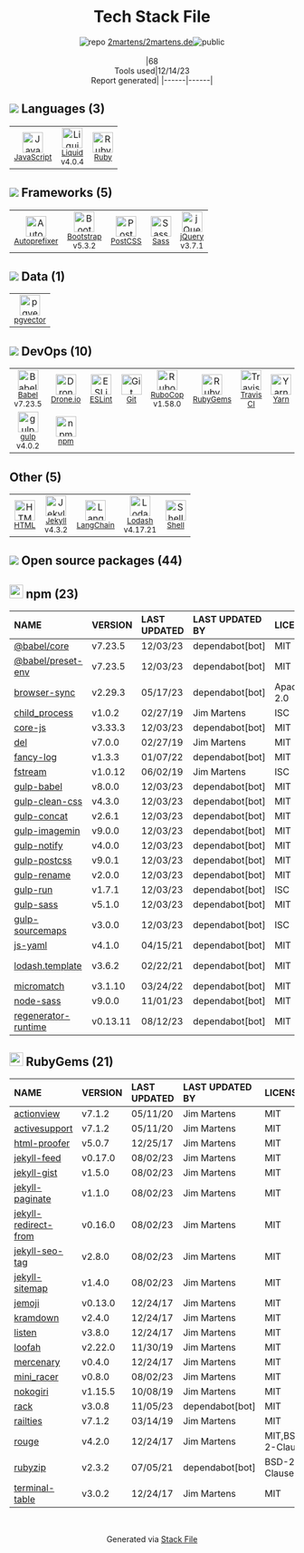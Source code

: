 <!--
&lt;--- Readme.md Snippet without images Start ---&gt;
## Tech Stack
2martens/2martens.de is built on the following main stack:

- [Drone.io](https://drone.io/) – Continuous Integration
- [gulp](http://gulpjs.com/) – JS Build Tools / JS Task Runners
- [Ruby](https://www.ruby-lang.org) – Languages
- [jQuery](http://jquery.com/) – Javascript UI Libraries
- [Bootstrap](http://getbootstrap.com/) – Front-End Frameworks
- [Jekyll](http://jekyllrb.com/) – Static Site Generators
- [Sass](http://sass-lang.com/) – CSS Pre-processors / Extensions
- [JavaScript](https://developer.mozilla.org/en-US/docs/Web/JavaScript) – Languages
- [Liquid](https://shopify.github.io/liquid) – Templating Languages & Extensions
- [Autoprefixer](https://github.com/postcss/autoprefixer) – CSS Pre-processors / Extensions
- [Lodash](https://lodash.com) – Javascript Utilities & Libraries
- [RuboCop](http://batsov.com/rubocop/) – Code Review
- [Babel](http://babeljs.io/) – JavaScript Compilers
- [ESLint](http://eslint.org/) – Code Review
- [PostCSS](https://github.com/postcss/postcss) – CSS Pre-processors / Extensions
- [Shell](https://en.wikipedia.org/wiki/Shell_script) – Shells
- [Yarn](https://yarnpkg.com/) – Front End Package Manager
- [LangChain](https://github.com/hwchase17/langchain) – Large Language Model Tools
- [pgvector](https://github.com/pgvector/pgvector/) – Database Tools
- [Travis CI](http://travis-ci.com/) – Continuous Integration

Full tech stack [here](/techstack.md)

&lt;--- Readme.md Snippet without images End ---&gt;

&lt;--- Readme.md Snippet with images Start ---&gt;
## Tech Stack
2martens/2martens.de is built on the following main stack:

- <img width='25' height='25' src='https://img.stackshare.io/service/668/R_wMcCqN_400x400.png' alt='Drone.io'/> [Drone.io](https://drone.io/) – Continuous Integration
- <img width='25' height='25' src='https://img.stackshare.io/service/844/iruTC031.png' alt='gulp'/> [gulp](http://gulpjs.com/) – JS Build Tools / JS Task Runners
- <img width='25' height='25' src='https://img.stackshare.io/service/989/ruby.png' alt='Ruby'/> [Ruby](https://www.ruby-lang.org) – Languages
- <img width='25' height='25' src='https://img.stackshare.io/service/1021/lxEKmMnB_400x400.jpg' alt='jQuery'/> [jQuery](http://jquery.com/) – Javascript UI Libraries
- <img width='25' height='25' src='https://img.stackshare.io/service/1101/C9QJ7V3X.png' alt='Bootstrap'/> [Bootstrap](http://getbootstrap.com/) – Front-End Frameworks
- <img width='25' height='25' src='https://img.stackshare.io/service/1114/ad968c1615d956e800fa36494314f48c.jpeg' alt='Jekyll'/> [Jekyll](http://jekyllrb.com/) – Static Site Generators
- <img width='25' height='25' src='https://img.stackshare.io/service/1171/jCR2zNJV.png' alt='Sass'/> [Sass](http://sass-lang.com/) – CSS Pre-processors / Extensions
- <img width='25' height='25' src='https://img.stackshare.io/service/1209/javascript.jpeg' alt='JavaScript'/> [JavaScript](https://developer.mozilla.org/en-US/docs/Web/JavaScript) – Languages
- <img width='25' height='25' src='https://img.stackshare.io/service/1746/no-img-open-source.png' alt='Liquid'/> [Liquid](https://shopify.github.io/liquid) – Templating Languages & Extensions
- <img width='25' height='25' src='https://img.stackshare.io/service/2202/72d087642cfce6fef6f2dabec5bf49e8_400x400.png' alt='Autoprefixer'/> [Autoprefixer](https://github.com/postcss/autoprefixer) – CSS Pre-processors / Extensions
- <img width='25' height='25' src='https://img.stackshare.io/service/2438/lodash.png' alt='Lodash'/> [Lodash](https://lodash.com) – Javascript Utilities & Libraries
- <img width='25' height='25' src='https://img.stackshare.io/service/2643/rubocop.png' alt='RuboCop'/> [RuboCop](http://batsov.com/rubocop/) – Code Review
- <img width='25' height='25' src='https://img.stackshare.io/service/2739/-1wfGjNw.png' alt='Babel'/> [Babel](http://babeljs.io/) – JavaScript Compilers
- <img width='25' height='25' src='https://img.stackshare.io/service/3337/Q4L7Jncy.jpg' alt='ESLint'/> [ESLint](http://eslint.org/) – Code Review
- <img width='25' height='25' src='https://img.stackshare.io/service/3339/rlFcjEdI.png' alt='PostCSS'/> [PostCSS](https://github.com/postcss/postcss) – CSS Pre-processors / Extensions
- <img width='25' height='25' src='https://img.stackshare.io/service/4631/default_c2062d40130562bdc836c13dbca02d318205a962.png' alt='Shell'/> [Shell](https://en.wikipedia.org/wiki/Shell_script) – Shells
- <img width='25' height='25' src='https://img.stackshare.io/service/5848/44mC-kJ3.jpg' alt='Yarn'/> [Yarn](https://yarnpkg.com/) – Front End Package Manager
- <img width='25' height='25' src='https://img.stackshare.io/service/48790/default_5b6c6b73f1ff3775c85d2a1ba954cb87e30cbf13.jpg' alt='LangChain'/> [LangChain](https://github.com/hwchase17/langchain) – Large Language Model Tools
- <img width='25' height='25' src='https://img.stackshare.io/service/109221/default_b888cdf5617d936aa6aacf130911906955508639.png' alt='pgvector'/> [pgvector](https://github.com/pgvector/pgvector/) – Database Tools
- <img width='25' height='25' src='https://img.stackshare.io/service/460/Lu6cGu0z_400x400.png' alt='Travis CI'/> [Travis CI](http://travis-ci.com/) – Continuous Integration

Full tech stack [here](/techstack.md)

&lt;--- Readme.md Snippet with images End ---&gt;
-->
<div align="center">

# Tech Stack File
![](https://img.stackshare.io/repo.svg "repo") [2martens/2martens.de](https://github.com/2martens/2martens.de)![](https://img.stackshare.io/public_badge.svg "public")
<br/><br/>
|68<br/>Tools used|12/14/23 <br/>Report generated|
|------|------|
</div>

## <img src='https://img.stackshare.io/languages.svg'/> Languages (3)
<table><tr>
  <td align='center'>
  <img width='36' height='36' src='https://img.stackshare.io/service/1209/javascript.jpeg' alt='JavaScript'>
  <br>
  <sub><a href="https://developer.mozilla.org/en-US/docs/Web/JavaScript">JavaScript</a></sub>
  <br>
  <sub></sub>
</td>

<td align='center'>
  <img width='36' height='36' src='https://img.stackshare.io/service/1746/no-img-open-source.png' alt='Liquid'>
  <br>
  <sub><a href="https://shopify.github.io/liquid">Liquid</a></sub>
  <br>
  <sub>v4.0.4</sub>
</td>

<td align='center'>
  <img width='36' height='36' src='https://img.stackshare.io/service/989/ruby.png' alt='Ruby'>
  <br>
  <sub><a href="https://www.ruby-lang.org">Ruby</a></sub>
  <br>
  <sub></sub>
</td>

</tr>
</table>

## <img src='https://img.stackshare.io/frameworks.svg'/> Frameworks (5)
<table><tr>
  <td align='center'>
  <img width='36' height='36' src='https://img.stackshare.io/service/2202/72d087642cfce6fef6f2dabec5bf49e8_400x400.png' alt='Autoprefixer'>
  <br>
  <sub><a href="https://github.com/postcss/autoprefixer">Autoprefixer</a></sub>
  <br>
  <sub></sub>
</td>

<td align='center'>
  <img width='36' height='36' src='https://img.stackshare.io/service/1101/C9QJ7V3X.png' alt='Bootstrap'>
  <br>
  <sub><a href="http://getbootstrap.com/">Bootstrap</a></sub>
  <br>
  <sub>v5.3.2</sub>
</td>

<td align='center'>
  <img width='36' height='36' src='https://img.stackshare.io/service/3339/rlFcjEdI.png' alt='PostCSS'>
  <br>
  <sub><a href="https://github.com/postcss/postcss">PostCSS</a></sub>
  <br>
  <sub></sub>
</td>

<td align='center'>
  <img width='36' height='36' src='https://img.stackshare.io/service/1171/jCR2zNJV.png' alt='Sass'>
  <br>
  <sub><a href="http://sass-lang.com/">Sass</a></sub>
  <br>
  <sub></sub>
</td>

<td align='center'>
  <img width='36' height='36' src='https://img.stackshare.io/service/1021/lxEKmMnB_400x400.jpg' alt='jQuery'>
  <br>
  <sub><a href="http://jquery.com/">jQuery</a></sub>
  <br>
  <sub>v3.7.1</sub>
</td>

</tr>
</table>

## <img src='https://img.stackshare.io/databases.svg'/> Data (1)
<table><tr>
  <td align='center'>
  <img width='36' height='36' src='https://img.stackshare.io/service/109221/default_b888cdf5617d936aa6aacf130911906955508639.png' alt='pgvector'>
  <br>
  <sub><a href="https://github.com/pgvector/pgvector/">pgvector</a></sub>
  <br>
  <sub></sub>
</td>

</tr>
</table>

## <img src='https://img.stackshare.io/devops.svg'/> DevOps (10)
<table><tr>
  <td align='center'>
  <img width='36' height='36' src='https://img.stackshare.io/service/2739/-1wfGjNw.png' alt='Babel'>
  <br>
  <sub><a href="http://babeljs.io/">Babel</a></sub>
  <br>
  <sub>v7.23.5</sub>
</td>

<td align='center'>
  <img width='36' height='36' src='https://img.stackshare.io/service/668/R_wMcCqN_400x400.png' alt='Drone.io'>
  <br>
  <sub><a href="https://drone.io/">Drone.io</a></sub>
  <br>
  <sub></sub>
</td>

<td align='center'>
  <img width='36' height='36' src='https://img.stackshare.io/service/3337/Q4L7Jncy.jpg' alt='ESLint'>
  <br>
  <sub><a href="http://eslint.org/">ESLint</a></sub>
  <br>
  <sub></sub>
</td>

<td align='center'>
  <img width='36' height='36' src='https://img.stackshare.io/service/1046/git.png' alt='Git'>
  <br>
  <sub><a href="http://git-scm.com/">Git</a></sub>
  <br>
  <sub></sub>
</td>

<td align='center'>
  <img width='36' height='36' src='https://img.stackshare.io/service/2643/rubocop.png' alt='RuboCop'>
  <br>
  <sub><a href="http://batsov.com/rubocop/">RuboCop</a></sub>
  <br>
  <sub>v1.58.0</sub>
</td>

<td align='center'>
  <img width='36' height='36' src='https://img.stackshare.io/service/12795/5jL6-BA5_400x400.jpeg' alt='RubyGems'>
  <br>
  <sub><a href="https://rubygems.org/">RubyGems</a></sub>
  <br>
  <sub></sub>
</td>

<td align='center'>
  <img width='36' height='36' src='https://img.stackshare.io/service/460/Lu6cGu0z_400x400.png' alt='Travis CI'>
  <br>
  <sub><a href="http://travis-ci.com/">Travis CI</a></sub>
  <br>
  <sub></sub>
</td>

<td align='center'>
  <img width='36' height='36' src='https://img.stackshare.io/service/5848/44mC-kJ3.jpg' alt='Yarn'>
  <br>
  <sub><a href="https://yarnpkg.com/">Yarn</a></sub>
  <br>
  <sub></sub>
</td>

</tr>
<tr>
  <td align='center'>
  <img width='36' height='36' src='https://img.stackshare.io/service/844/iruTC031.png' alt='gulp'>
  <br>
  <sub><a href="http://gulpjs.com/">gulp</a></sub>
  <br>
  <sub>v4.0.2</sub>
</td>

<td align='center'>
  <img width='36' height='36' src='https://img.stackshare.io/service/1120/lejvzrnlpb308aftn31u.png' alt='npm'>
  <br>
  <sub><a href="https://www.npmjs.com/">npm</a></sub>
  <br>
  <sub></sub>
</td>

</tr>
</table>

## Other (5)
<table><tr>
  <td align='center'>
  <img width='36' height='36' src='https://img.stackshare.io/service/2270/no-img-open-source.png' alt='HTML'>
  <br>
  <sub><a href="http://">HTML</a></sub>
  <br>
  <sub></sub>
</td>

<td align='center'>
  <img width='36' height='36' src='https://img.stackshare.io/service/1114/ad968c1615d956e800fa36494314f48c.jpeg' alt='Jekyll'>
  <br>
  <sub><a href="http://jekyllrb.com/">Jekyll</a></sub>
  <br>
  <sub>v4.3.2</sub>
</td>

<td align='center'>
  <img width='36' height='36' src='https://img.stackshare.io/service/48790/default_5b6c6b73f1ff3775c85d2a1ba954cb87e30cbf13.jpg' alt='LangChain'>
  <br>
  <sub><a href="https://github.com/hwchase17/langchain">LangChain</a></sub>
  <br>
  <sub></sub>
</td>

<td align='center'>
  <img width='36' height='36' src='https://img.stackshare.io/service/2438/lodash.png' alt='Lodash'>
  <br>
  <sub><a href="https://lodash.com">Lodash</a></sub>
  <br>
  <sub>v4.17.21</sub>
</td>

<td align='center'>
  <img width='36' height='36' src='https://img.stackshare.io/service/4631/default_c2062d40130562bdc836c13dbca02d318205a962.png' alt='Shell'>
  <br>
  <sub><a href="https://en.wikipedia.org/wiki/Shell_script">Shell</a></sub>
  <br>
  <sub></sub>
</td>

</tr>
</table>


## <img src='https://img.stackshare.io/group.svg' /> Open source packages (44)</h2>

## <img width='24' height='24' src='https://img.stackshare.io/service/1120/lejvzrnlpb308aftn31u.png'/> npm (23)

|NAME|VERSION|LAST UPDATED|LAST UPDATED BY|LICENSE|VULNERABILITIES|
|:------|:------|:------|:------|:------|:------|
|[@babel/core](https://www.npmjs.com/@babel/core)|v7.23.5|12/03/23|dependabot[bot] |MIT|N/A|
|[@babel/preset-env](https://www.npmjs.com/@babel/preset-env)|v7.23.5|12/03/23|dependabot[bot] |MIT|N/A|
|[browser-sync](https://www.npmjs.com/browser-sync)|v2.29.3|05/17/23|dependabot[bot] |Apache-2.0|N/A|
|[child_process](https://www.npmjs.com/child_process)|v1.0.2|02/27/19|Jim Martens |ISC|N/A|
|[core-js](https://www.npmjs.com/core-js)|v3.33.3|12/03/23|dependabot[bot] |MIT|N/A|
|[del](https://www.npmjs.com/del)|v7.0.0|02/27/19|Jim Martens |MIT|N/A|
|[fancy-log](https://www.npmjs.com/fancy-log)|v1.3.3|01/07/22|dependabot[bot] |MIT|N/A|
|[fstream](https://www.npmjs.com/fstream)|v1.0.12|06/02/19|Jim Martens |ISC|N/A|
|[gulp-babel](https://www.npmjs.com/gulp-babel)|v8.0.0|12/03/23|dependabot[bot] |MIT|N/A|
|[gulp-clean-css](https://www.npmjs.com/gulp-clean-css)|v4.3.0|12/03/23|dependabot[bot] |MIT|N/A|
|[gulp-concat](https://www.npmjs.com/gulp-concat)|v2.6.1|12/03/23|dependabot[bot] |MIT|N/A|
|[gulp-imagemin](https://www.npmjs.com/gulp-imagemin)|v9.0.0|12/03/23|dependabot[bot] |MIT|N/A|
|[gulp-notify](https://www.npmjs.com/gulp-notify)|v4.0.0|12/03/23|dependabot[bot] |MIT|N/A|
|[gulp-postcss](https://www.npmjs.com/gulp-postcss)|v9.0.1|12/03/23|dependabot[bot] |MIT|N/A|
|[gulp-rename](https://www.npmjs.com/gulp-rename)|v2.0.0|12/03/23|dependabot[bot] |MIT|N/A|
|[gulp-run](https://www.npmjs.com/gulp-run)|v1.7.1|12/03/23|dependabot[bot] |ISC|N/A|
|[gulp-sass](https://www.npmjs.com/gulp-sass)|v5.1.0|12/03/23|dependabot[bot] |MIT|N/A|
|[gulp-sourcemaps](https://www.npmjs.com/gulp-sourcemaps)|v3.0.0|12/03/23|dependabot[bot] |ISC|N/A|
|[js-yaml](https://www.npmjs.com/js-yaml)|v4.1.0|04/15/21|dependabot[bot] |MIT|N/A|
|[lodash.template](https://www.npmjs.com/lodash.template)|v3.6.2|02/22/21|dependabot[bot] |MIT|[CVE-2019-10744](https://github.com/advisories/GHSA-jf85-cpcp-j695) (Critical)|
|[micromatch](https://www.npmjs.com/micromatch)|v3.1.10|03/24/22|dependabot[bot] |MIT|N/A|
|[node-sass](https://www.npmjs.com/node-sass)|v9.0.0|11/01/23|dependabot[bot] |MIT|N/A|
|[regenerator-runtime](https://www.npmjs.com/regenerator-runtime)|v0.13.11|08/12/23|dependabot[bot] |MIT|N/A|


## <img width='24' height='24' src='https://img.stackshare.io/service/12795/5jL6-BA5_400x400.jpeg'/> RubyGems (21)

|NAME|VERSION|LAST UPDATED|LAST UPDATED BY|LICENSE|VULNERABILITIES|
|:------|:------|:------|:------|:------|:------|
|[actionview](https://rubygems.org/actionview)|v7.1.2|05/11/20|Jim Martens |MIT|N/A|
|[activesupport](https://rubygems.org/activesupport)|v7.1.2|05/11/20|Jim Martens |MIT|N/A|
|[html-proofer](https://rubygems.org/html-proofer)|v5.0.7|12/25/17|Jim Martens |MIT|N/A|
|[jekyll-feed](https://rubygems.org/jekyll-feed)|v0.17.0|08/02/23|Jim Martens |MIT|N/A|
|[jekyll-gist](https://rubygems.org/jekyll-gist)|v1.5.0|08/02/23|Jim Martens |MIT|N/A|
|[jekyll-paginate](https://rubygems.org/jekyll-paginate)|v1.1.0|08/02/23|Jim Martens |MIT|N/A|
|[jekyll-redirect-from](https://rubygems.org/jekyll-redirect-from)|v0.16.0|08/02/23|Jim Martens |MIT|N/A|
|[jekyll-seo-tag](https://rubygems.org/jekyll-seo-tag)|v2.8.0|08/02/23|Jim Martens |MIT|N/A|
|[jekyll-sitemap](https://rubygems.org/jekyll-sitemap)|v1.4.0|08/02/23|Jim Martens |MIT|N/A|
|[jemoji](https://rubygems.org/jemoji)|v0.13.0|12/24/17|Jim Martens |MIT|N/A|
|[kramdown](https://rubygems.org/kramdown)|v2.4.0|12/24/17|Jim Martens |MIT|N/A|
|[listen](https://rubygems.org/listen)|v3.8.0|12/24/17|Jim Martens |MIT|N/A|
|[loofah](https://rubygems.org/loofah)|v2.22.0|11/30/19|Jim Martens |MIT|N/A|
|[mercenary](https://rubygems.org/mercenary)|v0.4.0|12/24/17|Jim Martens |MIT|N/A|
|[mini_racer](https://rubygems.org/mini_racer)|v0.8.0|08/02/23|Jim Martens |MIT|N/A|
|[nokogiri](https://rubygems.org/nokogiri)|v1.15.5|10/08/19|Jim Martens |MIT|N/A|
|[rack](https://rubygems.org/rack)|v3.0.8|11/05/23|dependabot[bot] |MIT|N/A|
|[railties](https://rubygems.org/railties)|v7.1.2|03/14/19|Jim Martens |MIT|N/A|
|[rouge](https://rubygems.org/rouge)|v4.2.0|12/24/17|Jim Martens |MIT,BSD-2-Clause|N/A|
|[rubyzip](https://rubygems.org/rubyzip)|v2.3.2|07/05/21|dependabot[bot] |BSD-2-Clause|N/A|
|[terminal-table](https://rubygems.org/terminal-table)|v3.0.2|12/24/17|Jim Martens |MIT|N/A|

<br/>
<div align='center'>

Generated via [Stack File](https://github.com/marketplace/stack-file)
